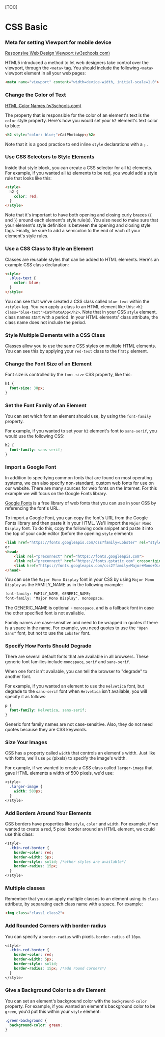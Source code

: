 [TOC]

# CSS Basic

### **Meta for setting Viewport for mobile device**

[Responsive Web Design Viewport (w3schools.com)](https://www.w3schools.com/css/css_rwd_viewport.asp)

HTML5 introduced a method to let web designers take control over the viewport, through the `<meta>` tag. You should include the following `<meta>` viewport element in all your web pages:

```html
<meta name="viewport" content="width=device-width, initial-scale=1.0">
```



### **Change the Color of Text**

[HTML Color Names (w3schools.com)](https://www.w3schools.com/colors/colors_names.asp)

The property that is responsible for the color of an element's text is the `color` style property. Here's how you would set your `h2` element's text color to blue:

```html
<h2 style="color: blue;">CatPhotoApp</h2>
```

Note that it is a good practice to end inline `style` declarations with a `;` .



### **Use CSS Selectors to Style Elements**

Inside that style block, you can create a CSS selector for all `h2` elements. For example, if you wanted all `h2` elements to be red, you would add a style rule that looks like this:

```html
<style>
  h2 {
    color: red;
  }
</style>
```

Note that it's important to have both opening and closing curly braces (`{` and `}`) around each element's style rule(s). You also need to make sure that your element's style definition is between the opening and closing style tags. Finally, be sure to add a semicolon to the end of each of your element's style rules.



### **Use a CSS Class to Style an Element**

Classes are reusable styles that can be added to HTML elements. Here's an example CSS class declaration: 

```html
<style>
  .blue-text {
    color: blue;
  }
</style>
```

You can see that we've created a CSS class called `blue-text` within the `<style>` tag. You can apply a class to an HTML element like this: `<h2 class="blue-text">CatPhotoApp</h2>`. Note that in your CSS `style` element, class names start with a period. In your HTML elements' class attribute, the class name does not include the period.



### **Style Multiple Elements with a CSS Class**

Classes allow you to use the same CSS styles on multiple HTML elements. You can see this by applying your `red-text` class to the first `p` element.



### **Change the Font Size of an Element**

Font size is controlled by the `font-size` CSS property, like this:

```css
h1 {
  font-size: 30px;
}
```



### **Set the Font Family of an Element**

You can set which font an element should use, by using the `font-family` property.

For example, if you wanted to set your `h2` element's font to `sans-serif`, you would use the following CSS:

```css
h2 {
  font-family: sans-serif;
}
```



### **Import a Google Font**

In addition to specifying common fonts that are found on most operating systems, we can also specify non-standard, custom web fonts for use on our website. There are many sources for web fonts on the Internet. For this example we will focus on the Google Fonts library.

[Google Fonts](https://fonts.google.com/) is a free library of web fonts that you can use in your CSS by referencing the font's URL.

To import a Google Font, you can copy the font's URL from the Google Fonts library and then paste it in your HTML. We'll import the `Major Mono Display` font. To do this, copy the following code snippet and paste it into the top of your code editor (before the opening `style` element):

```html
<link href="https://fonts.googleapis.com/css?family=Lobster" rel="stylesheet" type="text/css">
or
<head>
    <link rel="preconnect" href="https://fonts.googleapis.com">
	<link rel="preconnect" href="https://fonts.gstatic.com" crossorigin>
	<link href="https://fonts.googleapis.com/css2?family=Major+Mono+Display&display=swap" rel="stylesheet">
</head>
```

You can use the `Major Mono Display` font in your CSS by using `Major Mono Display` as the FAMILY_NAME as in the following example:

```css
font-family: FAMILY_NAME, GENERIC_NAME;
font-family: 'Major Mono Display', monospace;
```

The GENERIC_NAME is optional - `monospace`, and is a fallback font in case the other specified font is not available. 

Family names are case-sensitive and need to be wrapped in quotes if there is a space in the name. For example, you need quotes to use the `"Open Sans"` font, but not to use the `Lobster` font.



### **Specify How Fonts Should Degrade**

There are several default fonts that are available in all browsers. These generic font families include `monospace`, `serif` and `sans-serif`.

When one font isn't available, you can tell the browser to "degrade" to another font.

For example, if you wanted an element to use the `Helvetica` font, but degrade to the `sans-serif` font when `Helvetica` isn't available, you will specify it as follows:

```css
p {
  font-family: Helvetica, sans-serif;
}
```

Generic font family names are not case-sensitive. Also, they do not need quotes because they are CSS keywords.



### **Size Your Images**

CSS has a property called `width` that controls an element's width. Just like with fonts, we'll use `px` (pixels) to specify the image's width.

For example, if we wanted to create a CSS class called `larger-image` that gave HTML elements a width of 500 pixels, we'd use:

```css
<style>
  .larger-image {
    width: 500px;
  }
</style>
```



### **Add Borders Around Your Elements**

CSS borders have properties like `style`, `color` and `width`. For example, if we wanted to create a red, 5 pixel border around an HTML element, we could use this class:

```css
<style>
  .thin-red-border {
    border-color: red;
    border-width: 5px;
    border-style: solid; /*other styles are available*/
    border-radius: 15px;
  }
</style>
```



### **Multiple classes**

Remember that you can apply multiple classes to an element using its `class` attribute, by separating each class name with a space. For example:

```html
<img class="class1 class2">
```



### **Add Rounded Corners with border-radius**

You can specify a `border-radius` with pixels. `border-radius` of `10px`.

```css
<style>
  .thin-red-border {
    border-color: red;
    border-width: 5px;
    border-style: solid;
    border-radius: 15px; /*add round corners*/
  }
</style>
```



### **Give a Background Color to a div Element**

You can set an element's background color with the `background-color` property. For example, if you wanted an element's background color to be `green`, you'd put this within your `style` element:

```css
.green-background {
  background-color: green;
}
```
